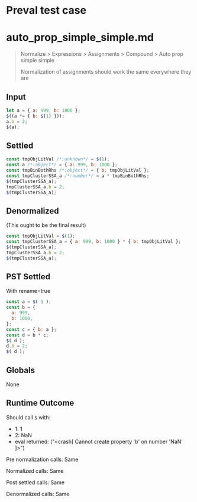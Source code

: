 # Preval test case

# auto_prop_simple_simple.md

> Normalize > Expressions > Assignments > Compound > Auto prop simple simple
>
> Normalization of assignments should work the same everywhere they are

## Input

`````js filename=intro
let a = { a: 999, b: 1000 };
$((a *= { b: $(1) }));
a.b = 2;
$(a);
`````


## Settled


`````js filename=intro
const tmpObjLitVal /*:unknown*/ = $(1);
const a /*:object*/ = { a: 999, b: 1000 };
const tmpBinBothRhs /*:object*/ = { b: tmpObjLitVal };
const tmpClusterSSA_a /*:number*/ = a * tmpBinBothRhs;
$(tmpClusterSSA_a);
tmpClusterSSA_a.b = 2;
$(tmpClusterSSA_a);
`````


## Denormalized
(This ought to be the final result)

`````js filename=intro
const tmpObjLitVal = $(1);
const tmpClusterSSA_a = { a: 999, b: 1000 } * { b: tmpObjLitVal };
$(tmpClusterSSA_a);
tmpClusterSSA_a.b = 2;
$(tmpClusterSSA_a);
`````


## PST Settled
With rename=true

`````js filename=intro
const a = $( 1 );
const b = {
  a: 999,
  b: 1000,
};
const c = { b: a };
const d = b * c;
$( d );
d.b = 2;
$( d );
`````


## Globals


None


## Runtime Outcome


Should call `$` with:
 - 1: 1
 - 2: NaN
 - eval returned: ("<crash[ Cannot create property 'b' on number 'NaN' ]>")

Pre normalization calls: Same

Normalized calls: Same

Post settled calls: Same

Denormalized calls: Same
